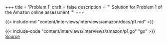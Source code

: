 +++
title = 'Problem 1'
draft = false
description =  '''
Solution for Problem 1 of the Amazon online assessment
'''
+++

{{< include-md "content/interviews/interviews/amazon/docs/p1.md" >}}

{{< include-code "content/interviews/interviews/amazon/p1.go" "go" >}}
[Source](https://github.com/grind-rip/interviews/blob/master/amazon/p1.go)
